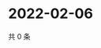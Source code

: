 # 2022-02-06

共 0 条

<!-- BEGIN WEIBO -->
<!-- 最后更新时间 Sun Feb 06 2022 23:12:56 GMT+0800 (China Standard Time) -->

<!-- END WEIBO -->
